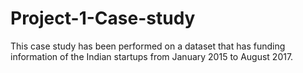 # Project-1-Case-study
This case study has been performed on a dataset that has funding information of the Indian startups from January 2015 to August 2017.

